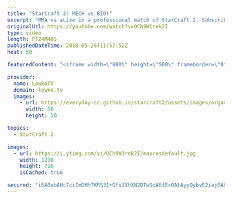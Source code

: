 ```yaml
---
title: "StarCraft 2: MECH vs BIO!"
excerpt: "MMA vs aLive in a professional match of StarCraft 2. Subscribe for more videos: http://lowko.tv/youtube Rogue vs Neeb: https://goo.gl/d2ZmY8  MMA, a name I haven't heard much of in the last few years, decided to come back to playing StarCraft 2 professionally. How good is he currently? Only one way to"
originalUrl: https://youtube.com/watch?v=OCh9W1rek2I
type: video
length: PT24M40S
publishedDateTime: 2018-05-26T11:57:52Z
heat: 50

featuredContent: "<iframe width=\"800\" height=\"500\" frameborder=\"0\" src=\"https://www.youtube.com/embed/OCh9W1rek2I\" allow=\"accelerometer; autoplay; encrypted-media; gyroscope; picture-in-picture\" allowfullscreen></iframe>"

provider:
  name: LowkoTV
  domain: lowko.tv
  images:
    - url: https://everyday-cc.github.io/starcraft2/assets/images/organizations/lowko.tv-50x50.jpg
      width: 50
      height: 50

topics:
  - StarCraft 2

images:
  - url: https://i.ytimg.com/vi/OCh9W1rek2I/maxresdefault.jpg
    width: 1280
    height: 720
    isCached: true

secured: "i6A0abAHc7ciImDHhTKRS31+Ofi3XhXN2DTwSoA6fErQAtAyyOybvE2iaj0Ahi661oDL2HWOLK6zLshtNvDjzWrzspVQFqggMwqz29uX0qpJnKs/fsrwYBmZ/BX6IBLoznLUte7u/fwtQeB/qrAH9DgAaN2Ba7Q6Z4Gh6b58dteCKQJG8uliK/CXUGNB9dwo7uZgx0mY5nlGaZGOSJBW2yspCD/6PisBHyhsCRqPBzw6n2tdnri0CXQgTs8vsMVwtPSTMkMr6fbFG+fztv9p2NdrCiXo0QszJRSkmm+ArGZ6/SRG8Lg9DME5gHIrLPgsOxT3KDUSLq273JlUcavfhXYcdD6Vo+VC42dRihsYIGfpGziCHFBDKTeRTd5HMAew8LYBuG9QAQMb857WYhJk4vb3Pgl1VYOKWTCBFaKClVs=;HM8LXhvkxS9s5yhfwX9i6w=="
---
```


